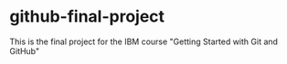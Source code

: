 # github-final-project
This is the final project for the IBM course "Getting Started with Git and GitHub"
